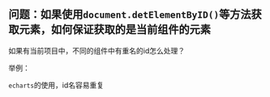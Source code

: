 ## 问题：如果使用`document.detElementByID()`等方法获取元素，如何保证获取的是当前组件的元素

如果有当前项目中，不同的组件中有重名的id怎么处理？

举例：

`echarts`的使用，id名容易重复


